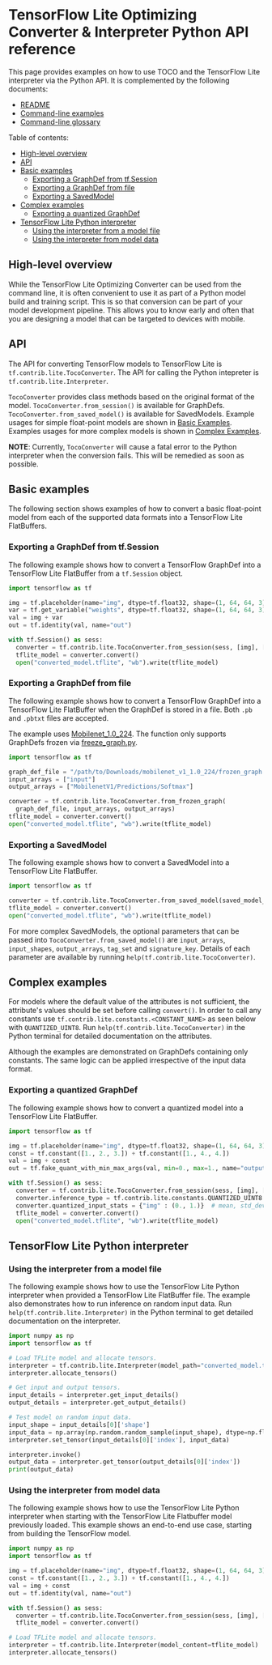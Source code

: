 # TensorFlow Lite Optimizing Converter & Interpreter Python API reference

This page provides examples on how to use TOCO and the TensorFlow Lite
interpreter via the Python API. It is complemented by the following documents:

*   [README](../README.md)
*   [Command-line examples](cmdline_examples.md)
*   [Command-line glossary](cmdline_reference.md)

Table of contents:

*   [High-level overview](#high-level-overview)
*   [API](#api)
*   [Basic examples](#basic)
    *   [Exporting a GraphDef from tf.Session](#basic-graphdef-sess)
    *   [Exporting a GraphDef from file](#basic-graphdef-file)
    *   [Exporting a SavedModel](#basic-savedmodel)
*   [Complex examples](#complex)
    *   [Exporting a quantized GraphDef](#complex-quant)
*   [TensorFlow Lite Python interpreter](#interpreter)
    *   [Using the interpreter from a model file](#interpreter-file)
    *   [Using the interpreter from model data](#interpreter-data)

## High-level overview

While the TensorFlow Lite Optimizing Converter can be used from the command
line, it is often convenient to use it as part of a Python model build and
training script. This is so that conversion can be part of your model
development pipeline. This allows you to know early and often that you are
designing a model that can be targeted to devices with mobile.

## API

The API for converting TensorFlow models to TensorFlow Lite is
`tf.contrib.lite.TocoConverter`. The API for calling the Python intepreter is
`tf.contrib.lite.Interpreter`.

`TocoConverter` provides class methods based on the original format of the
model. `TocoConverter.from_session()` is available for GraphDefs.
`TocoConverter.from_saved_model()` is available for SavedModels. Example usages
for simple float-point models are shown in [Basic Examples](#basic). Examples
usages for more complex models is shown in [Complex Examples](#complex).

**NOTE**: Currently, `TocoConverter` will cause a fatal error to the Python
interpreter when the conversion fails. This will be remedied as soon as
possible.

## Basic examples <a name="basic"></a>

The following section shows examples of how to convert a basic float-point model
from each of the supported data formats into a TensorFlow Lite FlatBuffers.

### Exporting a GraphDef from tf.Session <a name="basic-graphdef-sess"></a>

The following example shows how to convert a TensorFlow GraphDef into a
TensorFlow Lite FlatBuffer from a `tf.Session` object.

```python
import tensorflow as tf

img = tf.placeholder(name="img", dtype=tf.float32, shape=(1, 64, 64, 3))
var = tf.get_variable("weights", dtype=tf.float32, shape=(1, 64, 64, 3))
val = img + var
out = tf.identity(val, name="out")

with tf.Session() as sess:
  converter = tf.contrib.lite.TocoConverter.from_session(sess, [img], [out])
  tflite_model = converter.convert()
  open("converted_model.tflite", "wb").write(tflite_model)
```

### Exporting a GraphDef from file <a name="basic-graphdef-file"></a>

The following example shows how to convert a TensorFlow GraphDef into a
TensorFlow Lite FlatBuffer when the GraphDef is stored in a file. Both `.pb` and
`.pbtxt` files are accepted.

The example uses
[Mobilenet_1.0_224](https://storage.googleapis.com/download.tensorflow.org/models/mobilenet_v1_1.0_224_frozen.tgz).
The function only supports GraphDefs frozen via
[freeze_graph.py](https://github.com/tensorflow/tensorflow/blob/master/tensorflow/python/tools/freeze_graph.py).

```python
import tensorflow as tf

graph_def_file = "/path/to/Downloads/mobilenet_v1_1.0_224/frozen_graph.pb"
input_arrays = ["input"]
output_arrays = ["MobilenetV1/Predictions/Softmax"]

converter = tf.contrib.lite.TocoConverter.from_frozen_graph(
  graph_def_file, input_arrays, output_arrays)
tflite_model = converter.convert()
open("converted_model.tflite", "wb").write(tflite_model)
```

### Exporting a SavedModel <a name="basic-savedmodel"></a>

The following example shows how to convert a SavedModel into a TensorFlow Lite
FlatBuffer.

```python
import tensorflow as tf

converter = tf.contrib.lite.TocoConverter.from_saved_model(saved_model_dir)
tflite_model = converter.convert()
open("converted_model.tflite", "wb").write(tflite_model)
```

For more complex SavedModels, the optional parameters that can be passed into
`TocoConverter.from_saved_model()` are `input_arrays`, `input_shapes`,
`output_arrays`, `tag_set` and `signature_key`. Details of each parameter are
available by running `help(tf.contrib.lite.TocoConverter)`.

## Complex examples <a name="complex"></a>

For models where the default value of the attributes is not sufficient, the
attribute's values should be set before calling `convert()`. In order to call
any constants use `tf.contrib.lite.constants.<CONSTANT_NAME>` as seen below with
`QUANTIZED_UINT8`. Run `help(tf.contrib.lite.TocoConverter)` in the Python
terminal for detailed documentation on the attributes.

Although the examples are demonstrated on GraphDefs containing only constants.
The same logic can be applied irrespective of the input data format.

### Exporting a quantized GraphDef <a name="complex-quant"></a>

The following example shows how to convert a quantized model into a TensorFlow
Lite FlatBuffer.

```python
import tensorflow as tf

img = tf.placeholder(name="img", dtype=tf.float32, shape=(1, 64, 64, 3))
const = tf.constant([1., 2., 3.]) + tf.constant([1., 4., 4.])
val = img + const
out = tf.fake_quant_with_min_max_args(val, min=0., max=1., name="output")

with tf.Session() as sess:
  converter = tf.contrib.lite.TocoConverter.from_session(sess, [img], [out])
  converter.inference_type = tf.contrib.lite.constants.QUANTIZED_UINT8
  converter.quantized_input_stats = {"img" : (0., 1.)}  # mean, std_dev
  tflite_model = converter.convert()
  open("converted_model.tflite", "wb").write(tflite_model)
```

## TensorFlow Lite Python interpreter <a name="interpreter"></a>

### Using the interpreter from a model file <a name="interpreter-file"></a>

The following example shows how to use the TensorFlow Lite Python interpreter
when provided a TensorFlow Lite FlatBuffer file. The example also demonstrates
how to run inference on random input data. Run
`help(tf.contrib.lite.Interpreter)` in the Python terminal to get detailed
documentation on the interpreter.

```python
import numpy as np
import tensorflow as tf

# Load TFLite model and allocate tensors.
interpreter = tf.contrib.lite.Interpreter(model_path="converted_model.tflite")
interpreter.allocate_tensors()

# Get input and output tensors.
input_details = interpreter.get_input_details()
output_details = interpreter.get_output_details()

# Test model on random input data.
input_shape = input_details[0]['shape']
input_data = np.array(np.random.random_sample(input_shape), dtype=np.float32)
interpreter.set_tensor(input_details[0]['index'], input_data)

interpreter.invoke()
output_data = interpreter.get_tensor(output_details[0]['index'])
print(output_data)
```

### Using the interpreter from model data <a name="interpreter-data"></a>

The following example shows how to use the TensorFlow Lite Python interpreter
when starting with the TensorFlow Lite Flatbuffer model previously loaded. This
example shows an end-to-end use case, starting from building the TensorFlow
model.

```python
import numpy as np
import tensorflow as tf

img = tf.placeholder(name="img", dtype=tf.float32, shape=(1, 64, 64, 3))
const = tf.constant([1., 2., 3.]) + tf.constant([1., 4., 4.])
val = img + const
out = tf.identity(val, name="out")

with tf.Session() as sess:
  converter = tf.contrib.lite.TocoConverter.from_session(sess, [img], [out])
  tflite_model = converter.convert()

# Load TFLite model and allocate tensors.
interpreter = tf.contrib.lite.Interpreter(model_content=tflite_model)
interpreter.allocate_tensors()
```
